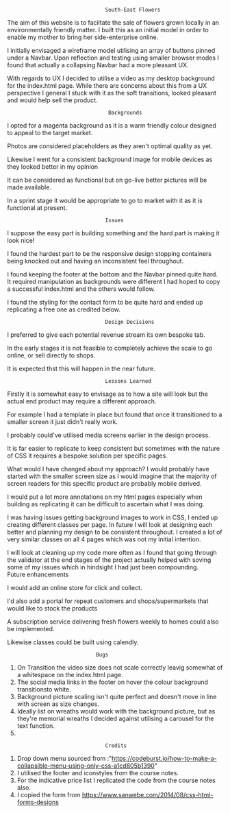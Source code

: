 

                                    South-East Flowers




The aim of this website is to faciltate the sale of flowers grown locally in an environmentally friendly matter.
I built this as an initial model in order to enable my mother to bring her side-enterprise online.

I initially envisaged a wireframe model utilising an array of buttons pinned under a Navbar.
Upon reflection and testing using smaller browser modes I found that actually a collapsing Navbar had a more pleasant UX.

With regards to UX I decided to utilise a video as my desktop background for the index.html page. 
While there are concerns about this from a UX perspective I general I stuck with it as the soft transitions, looked pleasant and would help sell the product.

                                     Backgrounds
                                     
I opted for a magenta background as it is a warm friendly colour designed to appeal to the target market. 

Photos are considered placeholders as they aren't optimal quality as yet.

Likewise I went for a consistent background image for mobile devices as they looked better in my opinion

It can be considered as functional but on go-live better pictures will be made available.

In a sprint stage it would be appropriate to go to market with it as it is functional at present.

                                    Issues
                                    
I suppose the easy part is building something and the hard part is making it look nice!

I found the hardest part to be the responsive design stopping containers being knocked out and having an inconsistent feel throughout.

I found keeping the footer at the bottom and the Navbar pinned quite hard. It required manipulation as backgrounds were different I had hoped to copy a successful index.html and the others would follow.

I found the styling for the contact form to be quite hard and ended up replicating a free one as credited below.

                                    Design Decisions

I preferred to give each potential revenue stream its own bespoke tab.

In the early stages it is not feasible to completely achieve the scale to go online, or sell directly to shops.

It is expected thst this will happen in the near future.

                                    Lessons Learned
                                    
Firstly it is somewhat easy to envisage as to how a site will look but the actual end product may require a different approach.

For example I had a template in place but found that once it transitioned to a smaller screen it just didn't really work.

I probably could've utilised media screens earlier in the design process.

It is far easier to replicate to keep consistent but sometimes with the nature of CSS it requires a bespoke solution per specific pages.

What would I have changed about my approach? I would probably have started with the smaller screen size as I would imagine that the majority of screen readers for this specific product are probably mobile derived.

I would put a lot more annotations on my html pages especially when building as replicating it can be difficult to ascertain what I was doing.

I was having issues getting background images to work in CSS, I ended up creating different classes per page.
In future I will look at designing each better and planning my design to be consistent throughout. I created a lot of very similar classes on all 4 pages which was not my initial intention.
 
I will look at cleaning up my code more often as I found that going through the validator at the end stages of the project actually helped with soving some of my issues which in hindsight I had just been compounding.                                
                                Future enhancements
                                
 I would add an online store for click and collect.

 I'd also add a portal for repeat customers and shops/supermarkets that would like to stock the products
 
 A subscription service delivering fresh flowers weekly to homes could also be implemented.
 
 Likewise classes could be built using calendly.
 
                                 Bugs
                                 
1. On Transition the video size does not scale correctly leavig somewhat of a whitespace on the index.html page.
2. The social media links in the footer on hover the colour background transitionsto white.
3. Background picture scaling isn't quite perfect and doesn't move in line with screen as size changes.
4. Ideally list on wreaths would work with the background picture, but as they're memorial wreaths I decided against utilising a carousel for the text function.
5. 
                                
                                    Credits

1. Drop down menu sourced from :"https://codeburst.io/how-to-make-a-collapsible-menu-using-only-css-a1cd805b1390"                               
2. I utilised the footer and iconstyles from the course notes. 
3. For the indicative price list I replicated the code from the course notes also.
4. I copied the form from https://www.sanwebe.com/2014/08/css-html-forms-designs
 
                                